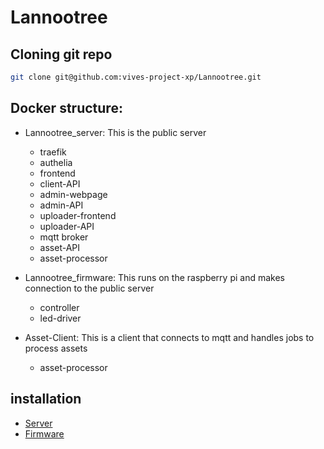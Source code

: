 # Lannootree

## Cloning git repo

```bash
git clone git@github.com:vives-project-xp/Lannootree.git
```

## Docker structure:

- Lannootree_server:
This is the public server
    - traefik
    - authelia
    - frontend
    - client-API
    - admin-webpage
    - admin-API
    - uploader-frontend
    - uploader-API
    - mqtt broker
    - asset-API
    - asset-processor

- Lannootree_firmware:
This runs on the raspberry pi and makes connection to the public server
    - controller
    - led-driver
  
- Asset-Client:
This is a client that connects to mqtt and handles jobs to process assets
    - asset-processor

## installation

- [Server](Lannootree_server/README.md)
- [Firmware](Lannootree_firmware/README.md)